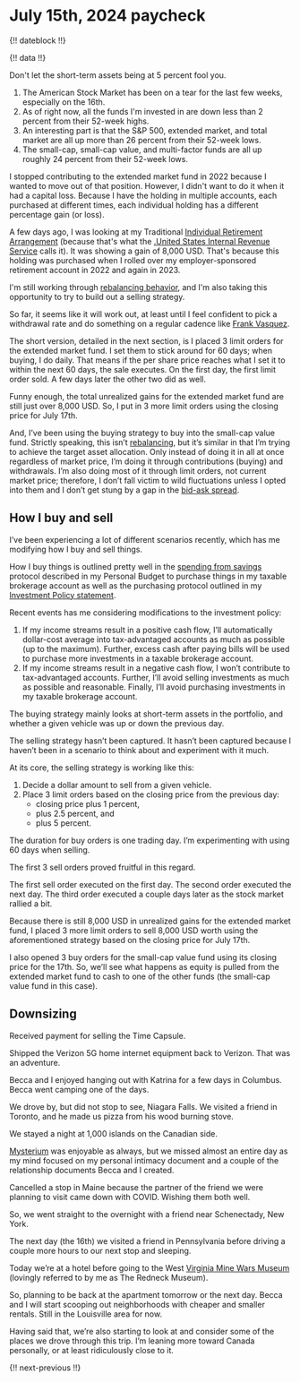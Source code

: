 # July 15th, 2024 paycheck

{!! dateblock !!}

{!! data !!}

Don't let the short-term assets being at 5 percent fool you.

1. The American Stock Market has been on a tear for the last few weeks, especially on the 16th. 
2. As of right now, all the funds I'm invested in are down less than 2 percent from their 52-week highs. 
3. An interesting part is that the S&P 500, extended market, and total market are all up more than 26 percent from their 52-week lows. 
4. The small-cap, small-cap value, and multi-factor funds are all up roughly 24 percent from their 52-week lows.

I stopped contributing to the extended market fund in 2022 because I wanted to move out of that position. However, I didn't want to do it when it had a capital loss. Because I have the holding in multiple accounts, each purchased at different times, each individual holding has a different percentage gain (or loss).

A few days ago, I was looking at my Traditional [Individual Retirement Arrangement](https://www.irs.gov/retirement-plans/individual-retirement-arrangements-iras) (because that's what the [.United States Internal Revenue Service](IRS) calls it). It was showing a gain of 8,000 USD. That's because this holding was purchased when I rolled over my employer-sponsored retirement account in 2022 and again in 2023.

I'm still working through [rebalancing behavior](/experiences/finances/investment-policy/#rebalancing-the-portfolio), and I'm also taking this opportunity to try to build out a selling strategy.

So far, it seems like it will work out, at least until I feel confident to pick a withdrawal rate and do something on a regular cadence like [Frank Vasquez](https://www.riskparityradio.com).

The short version, detailed in the next section, is I placed 3 limit orders for the extended market fund. I set them to stick around for 60 days; when buying, I do daily. That means if the per share price reaches what I set it to within the next 60 days, the sale executes. On the first day, the first limit order sold. A few days later the other two did as well.

Funny enough, the total unrealized gains for the extended market fund are still just over 8,000 USD. So, I put in 3 more limit orders using the closing price for July 17th.

And, I’ve been using the buying strategy to buy into the small-cap value fund. Strictly speaking, this isn’t [rebalancing](https://en.m.wikipedia.org/wiki/Rebalancing_investments), but it’s similar in that I’m trying to achieve the target asset allocation. Only instead of doing it in all at once regardless of market price, I’m doing it through contributions (buying) and withdrawals. I’m also doing most of it through limit orders, not current market price; therefore, I don’t fall victim to wild fluctuations unless I opted into them and I don’t get stung by a gap in the [bid-ask spread](https://en.m.wikipedia.org/w/index.php?title=Bid–ask_spread&diffonly=true).

## How I buy and sell

I’ve been experiencing a lot of different scenarios recently, which has me modifying how I buy and sell things.

How I buy things is outlined pretty well in the [spending from savings](/experiences/finances/personal-budget/#spending-savings) protocol described in my Personal Budget to purchase things in my taxable brokerage account as well as the purchasing protocol outlined in my [Investment Policy statement](/experiences/finances/investment-policy/#investments).

Recent events has me considering modifications to the investment policy:

1. If my income streams result in a positive cash flow, I’ll automatically dollar-cost average into tax-advantaged accounts as much as possible (up to the maximum). Further, excess cash after paying bills will be used to purchase more investments in a taxable brokerage account.
2. If my income streams result in a negative cash flow, I won’t contribute to tax-advantaged accounts. Further, I’ll avoid selling investments as much as possible and reasonable. Finally, I’ll avoid purchasing investments in my taxable brokerage account.

The buying strategy mainly looks at short-term assets in the portfolio, and whether a given vehicle was up or down the previous day.

The selling strategy hasn’t been captured. It hasn’t been captured because I haven’t been in a scenario to think about and experiment with it much.

At its core, the selling strategy is working like this:

1. Decide a dollar amount to sell from a given vehicle.
2. Place 3 limit orders based on the closing price from the previous day:
    - closing price plus 1 percent,
    - plus 2.5 percent, and
    - plus 5 percent.

The duration for buy orders is one trading day. I’m experimenting with using 60 days when selling.

The first 3 sell orders proved fruitful in this regard.

The first sell order executed on the first day. The second order executed the next day. The third order executed a couple days later as the stock market rallied a bit.

Because there is still 8,000 USD in unrealized gains for the extended market fund, I placed 3 more limit orders to sell 8,000 USD worth using the aforementioned strategy based on the closing price for July 17th.

I also opened 3 buy orders for the small-cap value fund using its closing price for the 17th. So, we’ll see what happens as equity is pulled from the extended market fund to cash to one of the other funds (the small-cap value fund in this case).

## Downsizing

Received payment for selling the Time Capsule.

Shipped the Verizon 5G home internet equipment back to Verizon. That was an adventure.

Becca and I enjoyed hanging out with Katrina for a few days in Columbus. Becca went camping one of the days.

We drove by, but did not stop to see, Niagara Falls. We visited a friend in Toronto, and he made us pizza from his wood burning stove.  

We stayed a night at 1,000 islands on the Canadian side.

[Mysterium](https://mysterium.net) was enjoyable as always, but we missed almost an entire day as my mind focused on my personal intimacy document and a couple of the relationship documents Becca and I created.

Cancelled a stop in Maine because the partner of the friend we were planning to visit came down with COVID. Wishing them both well.

So, we went straight to the overnight with a friend near Schenectady, New York.

The next day (the 16th) we visited a friend in Pennsylvania before driving a couple more hours to our next stop and sleeping.

Today we’re at a hotel before going to the West [Virginia Mine Wars Museum](https://wvminewars.org/what-were-the-mine-wars) (lovingly referred to by me as The Redneck Museum).

So, planning to be back at the apartment tomorrow or the next day. Becca and I will start scooping out neighborhoods with cheaper and smaller rentals. Still in the Louisville area for now.

Having said that, we’re also starting to look at and consider some of the places we drove through this trip. I’m leaning more toward Canada personally, or at least ridiculously close to it.

{!! next-previous !!}